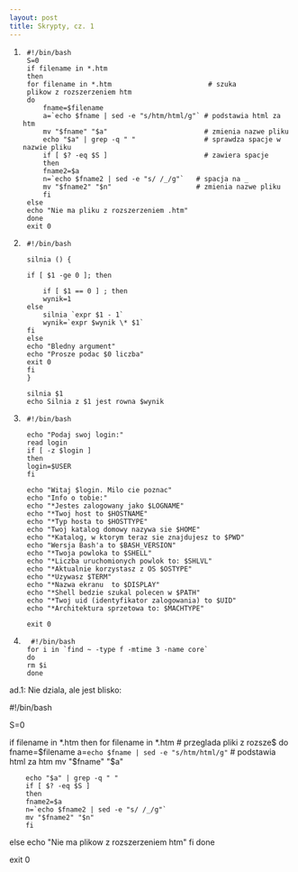 ```yaml
---
layout: post
title: Skrypty, cz. 1
---
```


1. 
		#!/bin/bash
		S=0    
		if filename in *.htm
		then          
		for filename in *.htm                        # szuka 
		plikow z rozszerzeniem htm 
		do
    		fname=$filename
     		a=`echo $fname | sed -e "s/htm/html/g"` # podstawia html za htm
     		mv "$fname" "$a"                        # zmienia nazwe pliku
     		echo "$a" | grep -q " "                 # sprawdza spacje w nazwie pliku
    		if [ $? -eq $S ]                        # zawiera spacje
     		then
       		fname2=$a
       		n=`echo $fname2 | sed -e "s/ /_/g"`   # spacja na _
      		mv "$fname2" "$n"                     # zmienia nazwe pliku
     		fi
		else
		echo "Nie ma pliku z rozszerzeniem .htm"
		done   
		exit 0


2.
		#!/bin/bash

		silnia () {

		if [ $1 -ge 0 ]; then

       		if [ $1 == 0 ] ; then
    		wynik=1
  		else
    		silnia `expr $1 - 1`
    		wynik=`expr $wynik \* $1`
  		fi
		else
		echo "Bledny argument"
		echo "Prosze podac $0 liczba"
		exit 0
		fi
		}

		silnia $1
		echo Silnia z $1 jest rowna $wynik

3.
		#!/bin/bash

		echo "Podaj swoj login:"
		read login
		if [ -z $login ]
		then
		login=$USER
		fi

		echo "Witaj $login. Milo cie poznac"
		echo "Info o tobie:" 
		echo "*Jestes zalogowany jako $LOGNAME"
		echo "*Twoj host to $HOSTNAME"
		echo "*Typ hosta to $HOSTTYPE"
		echo "Twoj katalog domowy nazywa sie $HOME"
		echo "*Katalog, w ktorym teraz sie znajdujesz to $PWD"
		echo "Wersja Bash'a to $BASH_VERSION"
		echo "*Twoja powloka to $SHELL"
		echo "*Liczba uruchomionych powlok to: $SHLVL"
		echo "*Aktualnie korzystasz z OS $OSTYPE" 
		echo "*Uzywasz $TERM"
		echo "*Nazwa ekranu  to $DISPLAY"
		echo "*Shell bedzie szukal polecen w $PATH"
		echo "*Twoj uid (identyfikator zalogowania) to $UID"
		echo "*Architektura sprzetowa to: $MACHTYPE"

		exit 0
4.
		 #!/bin/bash
		for i in `find ~ -type f -mtime 3 -name core`
		do
		rm $i
		done


ad.1:
	Nie dziala, ale jest blisko:

#!/bin/bash

S=0

if filename in *.htm
then
        for filename in *.htm                        # przeglada pliki z 
rozsze$
        do
        fname=$filename
        a=`echo $fname | sed -e "s/htm/html/g"` # podstawia html za htm
        mv "$fname" "$a"

        echo "$a" | grep -q " "
        if [ $? -eq $S ]
        then
        fname2=$a
        n=`echo $fname2 | sed -e "s/ /_/g"`
        mv "$fname2" "$n"
        fi

else
echo "Nie ma plikow z rozszerzeniem htm"
fi
done

exit 0
